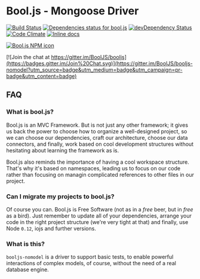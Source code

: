 # Bool.js - Mongoose Driver

[![Build Status](https://travis-ci.org/BoolJS/booljs-nomodel.svg?branch=master)](https://travis-ci.org/BoolJS/booljs-nomodel) [![Dependencies status for bool.js](https://david-dm.org/booljs/booljs-nomodel.svg)](https://david-dm.org/booljs/booljs-nomodel) [![devDependency Status](https://david-dm.org/booljs/booljs-nomodel/dev-status.svg)](https://david-dm.org/booljs/booljs-nomodel#info=devDependencies) [![Code Climate](https://codeclimate.com/github/BoolJS/booljs-nomodel/badges/gpa.svg)](https://codeclimate.com/github/BoolJS/booljs-nomodel) [![Inline docs](http://inch-ci.org/github/booljs/booljs-nomodel.svg?branch=master)](http://inch-ci.org/github/booljs/booljs-nomodel)

[![Bool.js NPM icon](https://nodei.co/npm/booljs-nomodel.png)](https://npmjs.com/packages/booljs-nomodel)

[![Join the chat at https://gitter.im/BoolJS/booljs](https://badges.gitter.im/Join%20Chat.svg)](https://gitter.im/BoolJS/booljs-nomodel?utm_source=badge&utm_medium=badge&utm_campaign=pr-badge&utm_content=badge)

## FAQ

### What is bool.js?
Bool.js is an MVC Framework. But is not just any other framework; it gives us back the power to choose how to organize a well-designed project, so we can choose our dependencies, craft our architecture, choose our data connectors, and finally, work based on cool development structures without hesitating about learning the framework as is.

Bool.js also reminds the importance of having a cool workspace structure. That's why it's based on namespaces, leading us to focus on our code rather than focusing on managin complicated references to other files in our project.

### Can I migrate my projects to bool.js?
Of course you can. Bool.js is Free Software (not as in a *free* beer, but in *free* as a bird). Just remember to update all of your dependencies, arrange your code in the right project structure (we're very tight at that) and finally, use Node `0.12`, iojs and further versions.

### What is this?
`booljs-nomodel` is a driver to support basic tests, to enable powerful interactions of complex models, of course, without the need of a real database engine.
